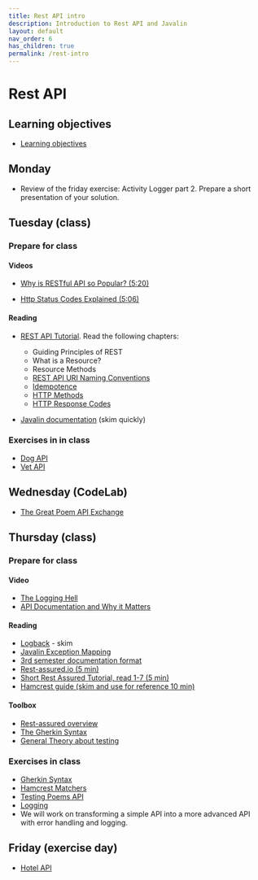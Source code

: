 ```yaml
---
title: Rest API intro
description: Introduction to Rest API and Javalin
layout: default
nav_order: 6
has_children: true
permalink: /rest-intro
---
```


# Rest API

## Learning objectives

- [Learning objectives](./learningobjectives.md)

## Monday

- Review of the friday exercise: Activity Logger part 2. Prepare a short presentation of your solution. 

## Tuesday (class)

### Prepare for class

#### Videos

- [Why is RESTful API so Popular? (5:20)](https://www.youtube.com/watch?v=-mN3VyJuCjM)

- [Http Status Codes Explained (5:06)](https://www.youtube.com/watch?v=qmpUfWN7hh4)

#### Reading

- [REST API Tutorial](https://restfulapi.net/). Read the following chapters:
  - Guiding Principles of REST
  - What is a Resource?
  - Resource Methods
  - [REST API URI Naming Conventions](https://restfulapi.net/resource-naming/)
  - [Idempotence](https://restfulapi.net/idempotent-rest-apis/)
  - [HTTP Methods](https://restfulapi.net/http-methods/)
  - [HTTP Response Codes](https://restfulapi.net/http-status-codes/)

- [Javalin documentation](https://javalin.io/documentation) (skim quickly)

### Exercises in in class

- [Dog API](./exercises/dogs_api.md)
- [Vet API](./exercises/veterinarian_api.md)

## Wednesday (CodeLab)

- [The Great Poem API Exchange](./exercises/codelab.md)

## Thursday (class)

### Prepare for class

#### Video

- [The Logging Hell](https://www.youtube.com/watch?v=SWHYrCXIL38)
- [API Documentation and Why it Matters](https://www.youtube.com/watch?v=39Tt1IkLiQQ)

#### Reading

- [Logback](https://www.baeldung.com/logback) - skim
- [Javalin Exception Mapping](https://javalin.io/documentation#exception-mapping)
- [3rd semester documentation format](https://dat3cph.github.io/material/toolbox/rest/rest-api-documentation)
- [Rest-assured.io (5 min)](http://rest-assured.io/)
- [Short Rest Assured Tutorial, read 1-7 (5 min)](https://www.baeldung.com/rest-assured-tutorial)
- [Hamcrest guide (skim and use for reference 10 min)](https://www.baeldung.com/java-junit-hamcrest-guide)

#### Toolbox

- [Rest-assured overview](../toolbox/test/rest_assured.md)
- [The Gherkin Syntax](../toolbox/test//gherkin.md)
- [General Theory about testing](../toolbox/test/testteori.md)

### Exercises in class

- [Gherkin Syntax](./rest-intro/exercises/gherkin)
- [Hamcrest Matchers](./rest-intro/exercises/hamcrest)
- [Testing Poems API](./rest-intro/exercises/poems)
- [Logging](../toolbox/javalin/logging.md)
- We will work on transforming a simple API into a more advanced API with error handling and logging.

## Friday (exercise day)

- [Hotel API](./rest-intro/exercises/hotel-api-part-1)

